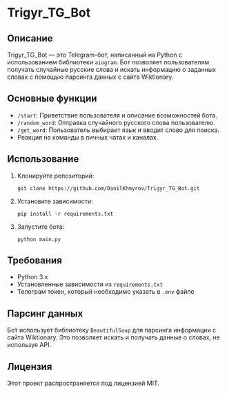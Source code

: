 
# Trigyr_TG_Bot

## Описание
Trigyr_TG_Bot — это Telegram-бот, написанный на Python с использованием библиотеки `aiogram`. Бот позволяет пользователям получать случайные русские слова и искать информацию о заданных словах с помощью парсинга данных с сайта Wiktionary.

## Основные функции
- `/start`: Приветствие пользователя и описание возможностей бота.
- `/random_word`: Отправка случайного русского слова пользователю.
- `/get_word`: Пользователь выбирает язык и вводит слово для поиска.
- Реакция на команды в личных чатах и каналах.
  
## Использование
1. Клонируйте репозиторий:
   ```
   git clone https://github.com/DanilKhmyrov/Trigyr_TG_Bot.git
   ```
2. Установите зависимости:
   ```
   pip install -r requirements.txt
   ```
3. Запустите бота:
   ```
   python main.py
   ```

## Требования
- Python 3.x
- Установленные зависимости из `requirements.txt`
- Телеграм токен, который необходимо указать в `.env` файле

## Парсинг данных
Бот использует библиотеку `BeautifulSoup` для парсинга информации с сайта Wiktionary. Это позволяет искать и получать данные о словах, не используя API.

## Лицензия
Этот проект распространяется под лицензией MIT.
